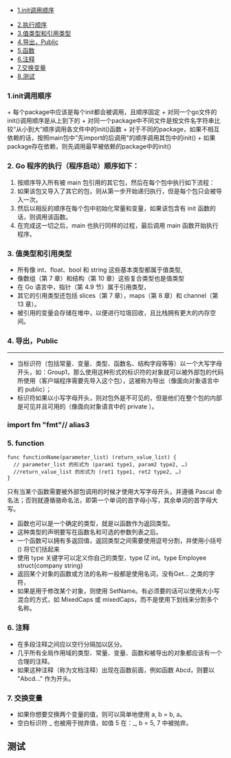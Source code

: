* [1.init调用顺序](#initOrder)
+ [2.执行顺序](#startOrder)
+ [3.值类型和引用类型](#valueType)
+ [4.导出，Public](#public)
+ [5.函数](#func)
+ [6.注释](#comment)
+ [7.交换变量](#swap)
+ [8.测试](#测试)

<h3 id="initOrder">1.init调用顺序</h2>
+ 每个package中应该是每个init都会被调用，且顺序固定
+ 对同一个go文件的init()调用顺序是从上到下的
+ 对同一个package中不同文件是按文件名字符串比较“从小到大”顺序调用各文件中的init()函数
+ 对于不同的package，如果不相互依赖的话，按照main包中"先import的后调用"的顺序调用其包中的init()
+ 如果package存在依赖，则先调用最早被依赖的package中的init()

### <h3 id="startOrder">2. Go 程序的执行（程序启动）顺序如下：</h3>

1. 按顺序导入所有被 main 包引用的其它包，然后在每个包中执行如下流程：
2. 如果该包又导入了其它的包，则从第一步开始递归执行，但是每个包只会被导入一次。
3. 然后以相反的顺序在每个包中初始化常量和变量，如果该包含有 init 函数的话，则调用该函数。
4. 在完成这一切之后，main 也执行同样的过程，最后调用 main 函数开始执行程序。

### <h3 id="valueType">3. 值类型和引用类型</h3>
+ 所有像 int、float、bool 和 string 这些基本类型都属于值类型,
+ 像数组（第 7 章）和结构（第 10 章）这些复合类型也是值类型
+ 在 Go 语言中，指针（第 4.9 节）属于引用类型，
+ 其它的引用类型还包括 slices（第 7 章），maps（第 8 章）和 channel（第 13 章）。
+ 被引用的变量会存储在堆中，以便进行垃圾回收，且比栈拥有更大的内存空间。

### 4. 导出，Public
_____________________________
+ 当标识符（包括常量、变量、类型、函数名、结构字段等等）以一个大写字母开头，如：Group1，那么使用这种形式的标识符的对象就可以被外部包的代码所使用（客户端程序需要先导入这个包），这被称为导出（像面向对象语言中的 public）；
+ 标识符如果以小写字母开头，则对包外是不可见的，但是他们在整个包的内部是可见并且可用的（像面向对象语言中的 private ）。

### import fm "fmt"// alias3
### <h3 id="func">5. function</h3>
```
func functionName(parameter_list) (return_value_list) {
  // parameter_list 的形式为 (param1 type1, param2 type2, …)
  //return_value_list 的形式为 (ret1 type1, ret2 type2, …)
}
```
只有当某个函数需要被外部包调用的时候才使用大写字母开头，并遵循 Pascal 命名法；否则就遵循骆命名法，即第一个单词的首字母小写，其余单词的首字母大写。
+ 函数也可以是一个确定的类型，就是以函数作为返回类型。
+ 这种类型的声明要写在函数名和可选的参数列表之后。
+ 一个函数可以拥有多返回值，返回类型之间需要使用逗号分割，并使用小括号 () 将它们括起来
+ 使用 type 关键字可以定义你自己的类型，type IZ int。type Employee struct{company string}
+ 返回某个对象的函数或方法的名称一般都是使用名词，没有Get... 之类的字符，
+ 如果是用于修改某个对象，则使用 SetName。有必须要的话可以使用大小写混合的方式，如 MixedCaps 或 mixedCaps，而不是使用下划线来分割多个名称。

### <h3 id="comment">6. 注释</h3>
+ 在多段注释之间应以空行分隔加以区分。
+ 几乎所有全局作用域的类型、常量、变量、函数和被导出的对象都应该有一个合理的注释。
+ 如果这种注释（称为文档注释）出现在函数前面，例如函数 Abcd，则要以 "Abcd..." 作为开头。

### <h3 id="swap">7. 交换变量</h3>
+  如果你想要交换两个变量的值，则可以简单地使用 a, b = b, a。
+ 空白标识符 _ 也被用于抛弃值，如值 5 在：_, b = 5, 7 中被抛弃。

测试
-------------------------
